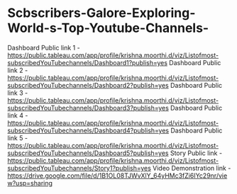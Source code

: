 # Scbscribers-Galore-Exploring-World-s-Top-Youtube-Channels-


Dashboard Public link 1 - https://public.tableau.com/app/profile/krishna.moorthi.d/viz/Listofmost-subscribedYouTubechannels/Dashboard1?publish=yes
Dashboard Public link 2 - https://public.tableau.com/app/profile/krishna.moorthi.d/viz/Listofmost-subscribedYouTubechannels/Dashboard2?publish=yes
Dashboard Public link 3 - https://public.tableau.com/app/profile/krishna.moorthi.d/viz/Listofmost-subscribedYouTubechannels/Dashboard3?publish=yes
Dashboard Public link 4 - https://public.tableau.com/app/profile/krishna.moorthi.d/viz/Listofmost-subscribedYouTubechannels/Dashboard4?publish=yes
Dashboard Public link 5 - https://public.tableau.com/app/profile/krishna.moorthi.d/viz/Listofmost-subscribedYouTubechannels/Dashboard5?publish=yes
Story Public link - https://public.tableau.com/app/profile/krishna.moorthi.d/viz/Listofmost-subscribedYouTubechannels/Story1?publish=yes
Video Demonstration link - https://drive.google.com/file/d/1B1OL08TJWvXlY_64yHMc3fZi6IYc29nr/view?usp=sharing

